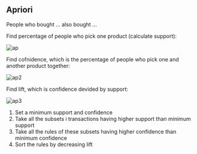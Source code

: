 ## Apriori
People who bought ... also bought ...

Find percentage of people who pick one product (calculate support):

![ap]()

Find cofnidence, which is the percentage of people who pick one and another product together:

![ap2]()

Find lift, which is confidence devided by support:

![ap3]()

1. Set a minimum support and confidence
2. Take all the subsets i transactions having higher support than minimum support
3. Take all the rules of these subsets having higher confidence than minimum confidence
4. Sort the rules by decreasing lift
